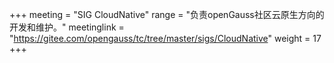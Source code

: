 +++
meeting = "SIG CloudNative"
range = "负责openGauss社区云原生方向的开发和维护。"
meetinglink = "https://gitee.com/opengauss/tc/tree/master/sigs/CloudNative"
weight =  17
+++
